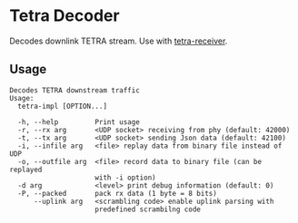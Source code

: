 # Tetra Decoder

Decodes downlink TETRA stream.
Use with [tetra-receiver](https://github.com/marenz2569/tetra-receiver).

## Usage
```
Decodes TETRA downstream traffic
Usage:
  tetra-impl [OPTION...]

  -h, --help         Print usage
  -r, --rx arg       <UDP socket> receiving from phy (default: 42000)
  -t, --tx arg       <UDP socket> sending Json data (default: 42100)
  -i, --infile arg   <file> replay data from binary file instead of UDP
  -o, --outfile arg  <file> record data to binary file (can be replayed
                     with -i option)
  -d arg             <level> print debug information (default: 0)
  -P, --packed       pack rx data (1 byte = 8 bits)
      --uplink arg   <scrambling code> enable uplink parsing with
                     predefined scrambilng code
```
